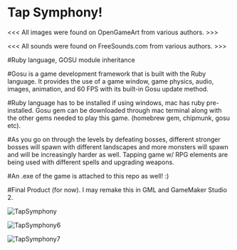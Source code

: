 # Tap Symphony!

<<< All images were found on OpenGameArt from various authors. >>>

<<< All sounds were found on FreeSounds.com from various authors. >>>

#Ruby language, GOSU module inheritance

#Gosu is a game development framework that is built with the Ruby language. It provides the use of a game window, game physics, audio, images, animation, and 60 FPS with its built-in Gosu update method.

#Ruby language has to be installed if using windows, mac has ruby pre-installed. Gosu gem can be downloaded through mac terminal along with the other gems needed to play this game. (homebrew gem, chipmunk, gosu etc). 

#As you go on through the levels by defeating bosses, different stronger bosses will spawn with different landscapes and more monsters will spawn and will be increasingly harder as well. Tapping game w/ RPG elements are being used with different spells and upgrading weapons.

#An .exe of the game is attached to this repo as well! :)

#Final Product (for now). I may remake this in GML and GameMaker Studio 2.

![TapSymphony](https://user-images.githubusercontent.com/46412260/64470023-21e45100-d10a-11e9-8288-b1aa616541df.png)

![TapSymphony6](https://user-images.githubusercontent.com/46412260/64470057-a8992e00-d10a-11e9-880e-27ecffd6d1ea.png)

![TapSymphony7](https://user-images.githubusercontent.com/46412260/64470066-d2525500-d10a-11e9-9fd6-f719a3a6b735.png)
